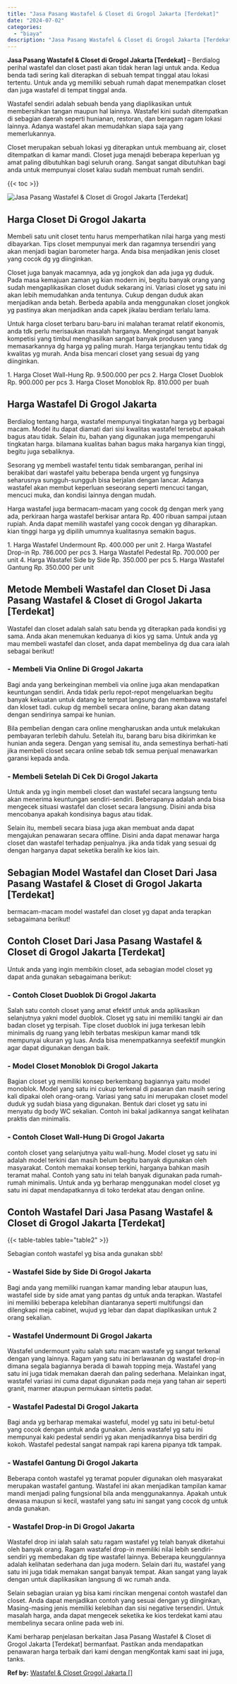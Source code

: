 ```yaml
---
title: "Jasa Pasang Wastafel & Closet di Grogol Jakarta [Terdekat]"
date: "2024-07-02"
categories: 
  - "biaya"
description: "Jasa Pasang Wastafel & Closet di Grogol Jakarta [Terdekat]. Kami berharap penjelasan berkaitan Jasa Pasang Wastafel & Closet di Grogol Jakarta [Terdekat] b..."
---
```


**Jasa Pasang Wastafel & Closet di Grogol Jakarta \[Terdekat\]** – Berdialog perihal wastafel dan closet pasti akan tidak heran lagi untuk anda. Kedua benda tadi sering kali diterapkan di sebuah tempat tinggal atau lokasi tertentu. Untuk anda yg memiliki sebuah rumah dapat menempatkan closet dan juga wastafel di tempat tinggal anda.

Wastafel sendiri adalah sebuah benda yang diaplikasikan untuk membersihkan tangan maupun hal lainnya. Wastafel kini sudah ditempatkan di sebagian daerah seperti hunianan, restoran, dan beragam ragam lokasi lainnya. Adanya wastafel akan memudahkan siapa saja yang memerlukannya.

Closet merupakan sebuah lokasi yg diterapkan untuk membuang air, closet ditempatkan di kamar mandi. Closet juga menajdi beberapa keperluan yg amat paling dibutuhkan bagi seluruh orang. Sangat sangat dibutuhkan bagi anda untuk mempunyai closet kalau sudah membuat rumah sendiri.

{{< toc >}}

![Jasa Pasang Wastafel & Closet di Grogol Jakarta [Terdekat]](/images/wastafel-closet-murah50.png)

## Harga Closet Di Grogol Jakarta

Membeli satu unit closet tentu harus memperhatikan nilai harga yang mesti dibayarkan. Tips closet mempunyai merk dan ragamnya tersendiri yang akan menjadi bagian barometer harga. Anda bisa menjadikan jenis closet yang cocok dg yg diinginkan.

Closet juga banyak macamnya, ada yg jongkok dan ada juga yg duduk. Pada masa kemajuan zaman yg kian modern ini, begitu banyak orang yang sudah mengaplikasikan closet duduk sekarang ini. Variasi closet yg satu ini akan lebih memudahkan anda tentunya. Cukup dengan duduk akan menjadikan anda betah. Berbeda apabila anda menggunakan closet jongkok yg pastinya akan menjadikan anda capek jikalau berdiam terlalu lama.

Untuk harga closet terbaru baru-baru ini malahan teramat relatif ekonomis, anda tdk perlu merisaukan masalah harganya. Mengingat sangat banyak kompetisi yang timbul menghasilkan sangat banyak produsen yang memasarkannya dg harga yg paling murah. Harga terjangkau tentu tidak dg kwalitas yg murah. Anda bisa mencari closet yang sesuai dg yang diinginkan.

1\. Harga Closet Wall-Hung Rp. 9.500.000 per pcs 2. Harga Closet Duoblok Rp. 900.000 per pcs 3. Harga Closet Monoblok Rp. 810.000 per buah

## Harga Wastafel Di Grogol Jakarta

Berdialog tentang harga, wastafel mempunyai tingkatan harga yg berbagai macam. Model itu dapat diamati dari sisi kwalitas wastafel tersebut apakah bagus atau tidak. Selain itu, bahan yang digunakan juga mempengaruhi tingkatan harga. bilamana kualitas bahan bagus maka harganya kian tinggi, begitu juga sebaliknya.

Sesorang yg membeli wastafel tentu tidak sembarangan, perihal ini berakibat dari wastafel yaitu beberapa benda urgent yg fungsinya seharusnya sungguh-sungguh bisa berjalan dengan lancar. Adanya wastafel akan membut keperluan seseorang seperti mencuci tangan, mencuci muka, dan kondisi lainnya dengan mudah.

Harga wastafel juga bermacam-macam yang cocok dg dengan merk yang ada, perkiraan harga wastafel berkisar antara Rp. 400 ribuan sampai jutaan rupiah. Anda dapat memilih wastafel yang cocok dengan yg diharapkan. kian tinggi harga yg dipilih umumnya kualitasnya semakin bagus.

1\. Harga Wastafel Undermount Rp. 400.000 per unit 2. Harga Wastafel Drop-in Rp. 786.000 per pcs 3. Harga Wastafel Pedestal Rp. 700.000 per unit 4. Harga Wastafel Side by Side Rp. 350.000 per pcs 5. Harga Wastafel Gantung Rp. 350.000 per unit

## Metode Membeli Wastafel dan Closet Di Jasa Pasang Wastafel & Closet di Grogol Jakarta \[Terdekat\]

Wastafel dan closet adalah salah satu benda yg diterapkan pada kondisi yg sama. Anda akan menemukan keduanya di kios yg sama. Untuk anda yg mau membeli wastafel dan closet, anda dapat membelinya dg dua cara ialah sebagai berikut!

### \- Membeli Via Online Di Grogol Jakarta

Bagi anda yang berkeinginan membeli via online juga akan mendapatkan keuntungan sendiri. Anda tidak perlu repot-repot mengeluarkan begitu banyak kekuatan untuk datang ke tempat langsung dan membawa wastafel dan kloset tadi. cukup dg membeli secara online, barang akan datang dengan sendirinya sampai ke hunian.

Bila pembelian dengan cara online mengharuskan anda untuk melakukan pembayaran terlebih dahulu. Setelah itu, barang baru bisa dikirimkan ke hunian anda segera. Dengan yang semisal itu, anda semestinya berhati-hati jika membeli closet secara online sebab tdk semua penjual menawarkan garansi kepada anda.

### \- Membeli Setelah Di Cek Di Grogol Jakarta

Untuk anda yg ingin membeli closet dan wastafel secara langsung tentu akan menerima keuntungan sendiri-sendiri. Beberapanya adalah anda bisa mengecek situasi wastafel dan closet secara langsung. Disini anda bisa mencobanya apakah kondisinya bagus atau tidak.

Selain itu, membeli secara biasa juga akan membuat anda dapat mengajukan penawaran secara offline. Disini anda dapat menawar harga closet dan wastafel terhadap penjualnya. jika anda tidak yang sesuai dg dengan harganya dapat seketika beralih ke kios lain.

## Sebagian Model Wastafel dan Closet Dari Jasa Pasang Wastafel & Closet di Grogol Jakarta \[Terdekat\]

bermacam-macam model wastafel dan closet yg dapat anda terapkan sebagaimana berikut!

## Contoh Closet Dari Jasa Pasang Wastafel & Closet di Grogol Jakarta \[Terdekat\]

Untuk anda yang ingin membikin closet, ada sebagian model closet yg dapat anda gunakan sebagaimana berikut:

### \- Contoh Closet Duoblok Di Grogol Jakarta

Salah satu contoh closet yang amat efektif untuk anda aplikasikan selanjutnya yakni model duoblok. Closet yg satu ini memiliki tangki air dan badan closet yg terpisah. Tipe closet duoblok ini juga terkesan lebih minimalis dg ruang yang lebih terbatas meskipun kamar mandi tdk mempunyai ukuran yg luas. Anda bisa menempatkannya seefektif mungkin agar dapat digunakan dengan baik.

### \- Model Closet Monoblok Di Grogol Jakarta

Bagian closet yg memiliki konsep berkembang bagiannya yaitu model monoblok. Model yang satu ini cukup terkenal di pasaran dan masih sering kali dipakai oleh orang-orang. Variasi yang satu ini merupakan closet model duduk yg sudah biasa yang digunakan. Bentuk dari closet yg satu ini menyatu dg body WC sekalian. Contoh ini bakal jadikannya sangat kelihatan praktis dan minimalis.

### \- Contoh Closet Wall-Hung Di Grogol Jakarta

contoh closet yang selanjutnya yaitu wall-hung. Model closet yg satu ini adalah model terkini dan masih belum begitu banyak digunakan oleh masyarakat. Contoh memakai konsep terkini, harganya bahkan masih teramat mahal. Contoh yang satu ini telah banyak digunakan pada rumah-rumah minimalis. Untuk anda yg berharap menggunakan model closet yg satu ini dapat mendapatkannya di toko terdekat atau dengan online.

## Contoh Wastafel Dari Jasa Pasang Wastafel & Closet di Grogol Jakarta \[Terdekat\]

{{< table-tables table="table2" >}}

Sebagian contoh wastafel yg bisa anda gunakan sbb!

### \- Wastafel Side by Side Di Grogol Jakarta

Bagi anda yang memiliki ruangan kamar manding lebar ataupun luas, wastafel side by side amat yang pantas dg untuk anda terapkan. Wastafel ini memiliki beberapa kelebihan diantaranya seperti multifungsi dan dilengkapi meja cabinet, wujud yg lebar dan dapat diaplikasikan untuk 2 orang sekalian.

### \- Wastafel Undermount Di Grogol Jakarta

Wastafel undermount yaitu salah satu macam wastafe yg sangat terkenal dengan yang lainnya. Ragam yang satu ini berlawanan dg wastafel drop-in dimana segala bagiannya berada di bawah topping meja. Wastafel yang satu ini juga tidak memakan daerah dan paling sederhana. Melainkan ingat, wastafel variasi ini cuma dapat digunakan pada meja yang tahan air seperti granit, marmer ataupun permukaan sintetis padat.

### \- Wastafel Padestal Di Grogol Jakarta

Bagi anda yg berharap memakai wasteful, model yg satu ini betul-betul yang cocok dengan untuk anda gunakan. Jenis wastafel yg satu ini mempunyai kaki pedestal sendiri yg akan menjadikannya bisa berdiri dg kokoh. Wastafel pedestal sangat nampak rapi karena pipanya tdk tampak.

### \- Wastafel Gantung Di Grogol Jakarta

Beberapa contoh wastafel yg teramat populer digunakan oleh masyarakat merupakan wastafel gantung. Wastafel ini akan menjadikan tampilan kamar mandi menjadi paling fungsional bila anda menggunakannya. Apakah untuk dewasa maupun si kecil, wastafel yang satu ini sangat yang cocok dg untuk anda gunakan.

### \- Wastafel Drop-in Di Grogol Jakarta

Wastafel drop ini ialah salah satu ragam wastafel yg telah banyak diketahui oleh banyak orang. Ragam wastafel drop-in memiliki nilai lebih sendiri-sendiri yg membedakan dg tipe wastafel lainnya. Beberapa keunggulannya adalah kelihatan sederhana dan juga modern. Selain dari itu, wastafel yang satu ini juga tidak memakan sangat banyak tempat. Akan sangat yang layak dengan untuk diaplikasikan langsung di wc rumah anda.

Selain sebagian uraian yg bisa kami rincikan mengenai contoh wastafel dan closet. Anda dapat menjadikan contoh yang sesuai dengan yg diinginkan, Masing-masing jenis memiliki kelebihan dan sisi negative tersendiri. Untuk masalah harga, anda dapat mengecek seketika ke kios terdekat kami atau membelinya secara online pada web ini.

Kami berharap penjelasan berkaitan Jasa Pasang Wastafel & Closet di Grogol Jakarta \[Terdekat\] bermanfaat. Pastikan anda mendapatkan penawaran harga terbaik dari kami dengan mengKontak kami saat ini juga, tanks.

**Ref by:** [Wastafel & Closet Grogol Jakarta []](https://id.wikipedia.org/wiki/Wastafel)
